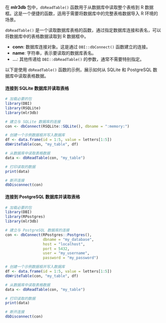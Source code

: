 在 **mlr3db** 包中，`dbReadTable()` 函数用于从数据库中读取整个表格到 R 数据框。这是一个便捷的函数，适用于需要将数据库中的完整表格数据导入 R 环境的场景。

`dbReadTable()` 是一个读取数据库表格的函数，通过指定数据库连接和表名，可以将数据库中的表格数据读取到 R 数据框中。


- **conn**: 数据库连接对象。这是通过 `DBI::dbConnect()` 函数建立的连接。
- **name**: 字符串，表示要读取的数据库表名。
- **...**: 其他传递给 `DBI::dbReadTable()` 的参数，通常不需要特别指定。


以下是使用 `dbReadTable()` 函数的示例，展示如何从 SQLite 和 PostgreSQL 数据库中读取表格数据。

#### 连接到 SQLite 数据库并读取表格

```r
# 加载必要的包
library(DBI)
library(RSQLite)
library(mlr3db)

# 建立与 SQLite 数据库的连接
con <- dbConnect(RSQLite::SQLite(), dbname = ":memory:")

# 创建一个示例数据框并写入数据库
df <- data.frame(id = 1:5, value = letters[1:5])
dbWriteTable(con, "my_table", df)

# 从数据库中读取表格数据
data <- dbReadTable(con, "my_table")

# 打印读取的数据
print(data)

# 断开连接
dbDisconnect(con)
```

#### 连接到 PostgreSQL 数据库并读取表格

```r
# 加载必要的包
library(DBI)
library(RPostgres)
library(mlr3db)

# 建立与 PostgreSQL 数据库的连接
con <- dbConnect(RPostgres::Postgres(),
                 dbname = "my_database",
                 host = "localhost",
                 port = 5432,
                 user = "my_username",
                 password = "my_password")

# 创建一个示例数据框并写入数据库
df <- data.frame(id = 1:5, value = letters[1:5])
dbWriteTable(con, "my_table", df)

# 从数据库中读取表格数据
data <- dbReadTable(con, "my_table")

# 打印读取的数据
print(data)

# 断开连接
dbDisconnect(con)
```
